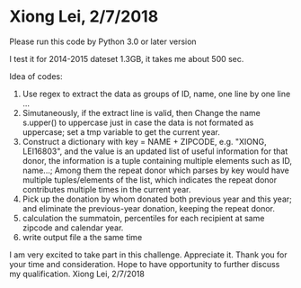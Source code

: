 # Xiong Lei, 2/7/2018

Please run this code by Python 3.0 or later version

I test it for 2014-2015 dateset 1.3GB, it takes me about 500 sec.

Idea of codes:
1. Use regex to extract the data as groups of ID, name, one line by one line ...
2. Simutaneously, if the extract line is valid, then Change the name s.upper() to uppercase just in case the data is not formated as uppercase; set a tmp variable to get the current year.
3. Construct a dictionary with key = NAME + ZIPCODE, e.g. "XIONG, LEI16803", and the value is an updated list of useful information for that donor, the information is a tuple containing multiple elements such as ID, name...; Among them the repeat donor which parses by key would have multiple tuples/elements of the list, which indicates the repeat donor contributes multiple times in the current year.
4. Pick up the donation by whom donated both previous year and this year; and eliminate the previous-year donation, keeping the repeat donor.
5. calculation the summatoin, percentiles for each recipient at same zipcode and calendar year.
6. write output file a the same time

I am very excited to take part in this challenge. Appreciate it. Thank you for your time and consideration. Hope to have opportunity to further discuss my qualification.    Xiong Lei, 2/7/2018
